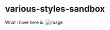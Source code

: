 # various-styles-sandbox
What i have here is:
![image](https://user-images.githubusercontent.com/87087163/178153154-46eb4f9f-3bbd-4831-a0f3-d908bad98185.png)
